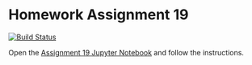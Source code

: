 # Homework Assignment 19

[![Build Status](https://travis-ci.com/PGE323M/assignment19.svg?token=SnMGq692xXXqxzyE6QSj&branch=master)](https://travis-ci.com/PGE323M/assignment19)  

Open the [Assignment 19 Jupyter Notebook](assignment19.ipynb) and follow the instructions.
